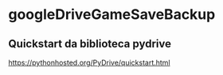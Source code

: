 # googleDriveGameSaveBackup


## Quickstart da biblioteca pydrive

https://pythonhosted.org/PyDrive/quickstart.html